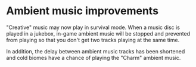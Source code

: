 # Ambient music improvements

"Creative" music may now play in survival mode. When a music disc is played in a jukebox, in-game ambient music will be stopped and prevented from playing so that you don't get two tracks playing at the same time.

In addition, the delay between ambient music tracks has been shortened and cold biomes have a chance of playing the "Charm" ambient music.